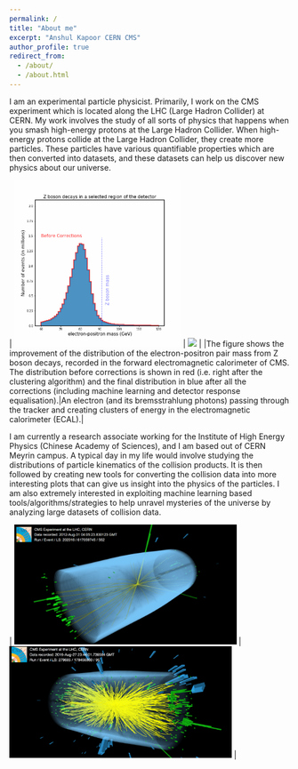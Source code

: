 ```yaml
---
permalink: /
title: "About me"
excerpt: "Anshul Kapoor CERN CMS"
author_profile: true
redirect_from: 
  - /about/
  - /about.html
---
```



I am an experimental particle physicist. Primarily, I work on the CMS experiment which is located along the LHC (Large Hadron Collider) at CERN. My work involves the study of all sorts of physics that happens when you smash high-energy protons at the Large Hadron Collider. When high-energy protons collide at the Large Hadron Collider, they create more particles. These particles have various quantifiable properties which are then converted into datasets, and these datasets can help us discover new physics about our universe.


| <img src="images/CMS_EGM-17-001-Figure16b-animated.gif" width="300"> | <img src="images/brem.gif" width="300"> |
|The figure shows the improvement of the distribution of the electron-positron pair mass from Z boson decays, recorded in the forward electromagnetic calorimeter of CMS. The distribution before corrections is shown in red (i.e. right after the clustering algorithm) and the final distribution in blue after all the corrections (including machine learning and detector response equalisation).|An electron (and its bremsstrahlung photons) passing through the tracker and creating clusters of energy in the electromagnetic calorimeter (ECAL).|

I am currently a research associate working for the Institute of High Energy Physics (Chinese Academy of Sciences), and I am based out of CERN Meyrin campus. A typical day in my life would involve studying the distributions of particle kinematics of the collision products. It is then followed by creating new tools for converting the collision data into more interesting plots that can give us insight into the physics of the particles. I am also extremely interested in exploiting machine learning based tools/algorithms/strategies to help unravel mysteries of the universe by analyzing large datasets of collision data.


| <img src="images/anEventDisplay.png" width="400"> | <img src="images/run279685_event178456860_v1.png" width="400"> |
